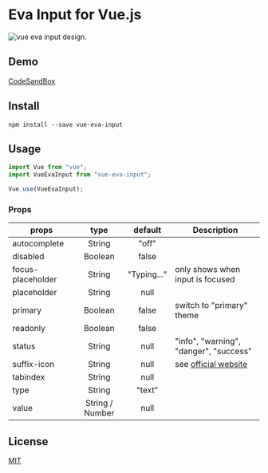 # Eva Input for Vue.js

![vue eva input design.](https://i.imgur.com/LWiilqr.png)

## Demo
[CodeSandBox](https://codesandbox.io/s/fragrant-shadow-4qck2)

## Install

```
npm install --save vue-eva-input
```

## Usage

```javascript
import Vue from "vue";
import VueEvaInput from "vue-eva-input";

Vue.use(VueEvaInput);
```

### Props

| props             |      type       |   default   | Description                                                  |
| ----------------- | :-------------: | :---------: | ------------------------------------------------------------ |
| autocomplete      |     String      |    "off"    |
| disabled          |     Boolean     |    false    |
| focus-placeholder |     String      | "Typing..." | only shows when input is focused                             |
| placeholder       |     String      |    null     |
| primary           |     Boolean     |    false    | switch to "primary" theme                                    |
| readonly          |     Boolean     |    false    |
| status            |     String      |    null     | "info", "warning", "danger", "success"                       |
| suffix-icon       |     String      |    null     | see [official website](https://akveo.github.io/eva-icons/#/) |
| tabindex          |     String      |    null     |
| type              |     String      |   "text"    |
| value             | String / Number |    null     |

## License

[MIT](https://opensource.org/licenses/MIT)
